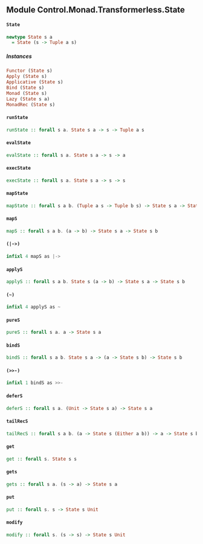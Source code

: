 ## Module Control.Monad.Transformerless.State

#### `State`

``` purescript
newtype State s a
  = State (s -> Tuple a s)
```

##### Instances
``` purescript
Functor (State s)
Apply (State s)
Applicative (State s)
Bind (State s)
Monad (State s)
Lazy (State s a)
MonadRec (State s)
```

#### `runState`

``` purescript
runState :: forall s a. State s a -> s -> Tuple a s
```

#### `evalState`

``` purescript
evalState :: forall s a. State s a -> s -> a
```

#### `execState`

``` purescript
execState :: forall s a. State s a -> s -> s
```

#### `mapState`

``` purescript
mapState :: forall s a b. (Tuple a s -> Tuple b s) -> State s a -> State s b
```

#### `mapS`

``` purescript
mapS :: forall s a b. (a -> b) -> State s a -> State s b
```

#### `(|->)`

``` purescript
infixl 4 mapS as |->
```

#### `applyS`

``` purescript
applyS :: forall s a b. State s (a -> b) -> State s a -> State s b
```

#### `(~)`

``` purescript
infixl 4 applyS as ~
```

#### `pureS`

``` purescript
pureS :: forall s a. a -> State s a
```

#### `bindS`

``` purescript
bindS :: forall s a b. State s a -> (a -> State s b) -> State s b
```

#### `(>>-)`

``` purescript
infixl 1 bindS as >>-
```

#### `deferS`

``` purescript
deferS :: forall s a. (Unit -> State s a) -> State s a
```

#### `tailRecS`

``` purescript
tailRecS :: forall s a b. (a -> State s (Either a b)) -> a -> State s b
```

#### `get`

``` purescript
get :: forall s. State s s
```

#### `gets`

``` purescript
gets :: forall s a. (s -> a) -> State s a
```

#### `put`

``` purescript
put :: forall s. s -> State s Unit
```

#### `modify`

``` purescript
modify :: forall s. (s -> s) -> State s Unit
```


